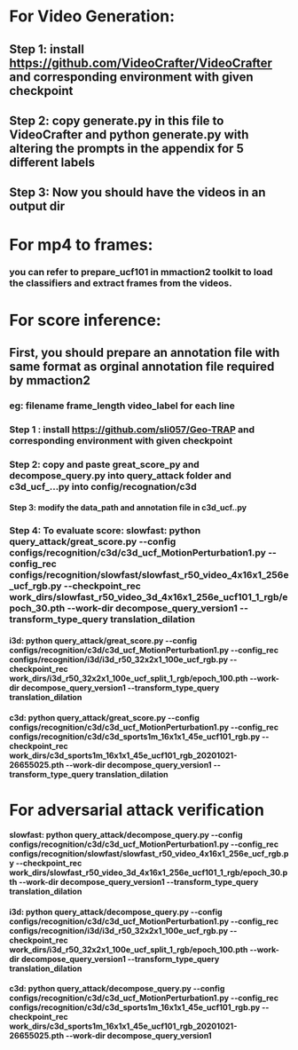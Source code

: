 # For Video Generation:

## Step 1:  install https://github.com/VideoCrafter/VideoCrafter and corresponding environment with given checkpoint
## Step 2: copy generate.py in this file to VideoCrafter and python generate.py with altering the prompts in the appendix for 5 different labels
## Step 3: Now you should have the videos in an output dir

# For mp4 to frames:

### you can refer to prepare_ucf101 in mmaction2 toolkit to load the classifiers and extract frames from the videos.

# For score inference:

## First, you should prepare an annotation file with same format as orginal annotation file required by mmaction2
### eg: filename frame_length video_label for each line

### Step 1 : install https://github.com/sli057/Geo-TRAP and corresponding environment with given checkpoint
### Step 2: copy and paste great_score_py and decompose_query.py into query_attack folder and c3d_ucf_...py into config/recognation/c3d 
#### Step 3: modify the data_path and annotation file in c3d_ucf..py
### Step 4: To evaluate score: slowfast: python query_attack/great_score.py --config configs/recognition/c3d/c3d_ucf_MotionPerturbation1.py --config_rec configs/recognition/slowfast/slowfast_r50_video_4x16x1_256e_ucf_rgb.py --checkpoint_rec work_dirs/slowfast_r50_video_3d_4x16x1_256e_ucf101_1_rgb/epoch_30.pth                                   --work-dir decompose_query_version1                                  --transform_type_query  translation_dilation


#### i3d: python query_attack/great_score.py --config configs/recognition/c3d/c3d_ucf_MotionPerturbation1.py --config_rec configs/recognition/i3d/i3d_r50_32x2x1_100e_ucf_rgb.py  --checkpoint_rec work_dirs/i3d_r50_32x2x1_100e_ucf_split_1_rgb/epoch_100.pth                         --work-dir decompose_query_version1                                  --transform_type_query  translation_dilation

#### c3d: python query_attack/great_score.py --config configs/recognition/c3d/c3d_ucf_MotionPerturbation1.py --config_rec configs/recognition/c3d/c3d_sports1m_16x1x1_45e_ucf101_rgb.py --checkpoint_rec work_dirs/c3d_sports1m_16x1x1_45e_ucf101_rgb_20201021-26655025.pth                         --work-dir decompose_query_version1                                  --transform_type_query  translation_dilation



# For adversarial attack verification


#### slowfast: python query_attack/decompose_query.py --config configs/recognition/c3d/c3d_ucf_MotionPerturbation1.py --config_rec configs/recognition/slowfast/slowfast_r50_video_4x16x1_256e_ucf_rgb.py --checkpoint_rec work_dirs/slowfast_r50_video_3d_4x16x1_256e_ucf101_1_rgb/epoch_30.pth                                   --work-dir decompose_query_version1                                  --transform_type_query  translation_dilation


#### i3d: python query_attack/decompose_query.py --config configs/recognition/c3d/c3d_ucf_MotionPerturbation1.py --config_rec configs/recognition/i3d/i3d_r50_32x2x1_100e_ucf_rgb.py  --checkpoint_rec work_dirs/i3d_r50_32x2x1_100e_ucf_split_1_rgb/epoch_100.pth                         --work-dir decompose_query_version1                                  --transform_type_query  translation_dilation

#### c3d: python query_attack/decompose_query.py --config configs/recognition/c3d/c3d_ucf_MotionPerturbation1.py --config_rec configs/recognition/c3d/c3d_sports1m_16x1x1_45e_ucf101_rgb.py --checkpoint_rec work_dirs/c3d_sports1m_16x1x1_45e_ucf101_rgb_20201021-26655025.pth                         --work-dir decompose_query_version1                  

